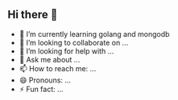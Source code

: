 ## Hi there 👋

- 🌱 I’m currently learning golang and mongodb
- 👯 I’m looking to collaborate on ...
- 🤔 I’m looking for help with ...
- 💬 Ask me about ...
- 📫 How to reach me: ...
- 😄 Pronouns: ...
- ⚡ Fun fact: ...

<!--
**bakatris/bakatris** is a ✨ _special_ ✨ repository because its `README.md` (this file) appears on your GitHub profile.

Here are some ideas to get you started:


-->
